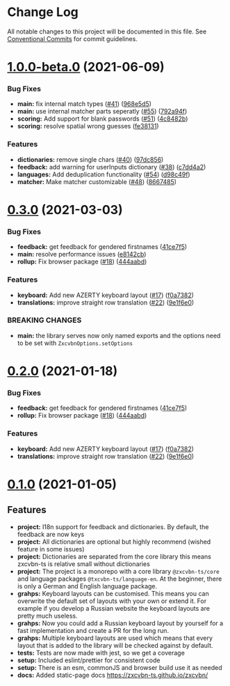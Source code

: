 # Change Log

All notable changes to this project will be documented in this file.
See [Conventional Commits](https://conventionalcommits.org) for commit guidelines.

# [1.0.0-beta.0](https://github.com/zxcvbn-ts/zxcvbn/compare/@zxcvbn-ts/core@0.3.0...@zxcvbn-ts/core@1.0.0-beta.0) (2021-06-09)


### Bug Fixes

* **main:** fix internal match types ([#41](https://github.com/zxcvbn-ts/zxcvbn/issues/41)) ([968e5d5](https://github.com/zxcvbn-ts/zxcvbn/commit/968e5d5b3ce48a7dd09a4c66fcbc2543be785e5b))
* **main:** use internal matcher parts seperatly ([#55](https://github.com/zxcvbn-ts/zxcvbn/issues/55)) ([792a94f](https://github.com/zxcvbn-ts/zxcvbn/commit/792a94f99623bd528a3b2a65035c049c4d2d4c40))
* **scoring:** Add support for blank passwords ([#51](https://github.com/zxcvbn-ts/zxcvbn/issues/51)) ([4c8482b](https://github.com/zxcvbn-ts/zxcvbn/commit/4c8482bfbc329baf1eeb67611b4a7f7624fc55cd))
* **scoring:** resolve spatial wrong guesses ([fe38131](https://github.com/zxcvbn-ts/zxcvbn/commit/fe381314cd61d3b0aeb9b42e496f5c02ba28acb1))


### Features

* **dictionaries:** remove single chars ([#40](https://github.com/zxcvbn-ts/zxcvbn/issues/40)) ([97dc856](https://github.com/zxcvbn-ts/zxcvbn/commit/97dc8562a4176f34c10fbb1cefce8d55cfbae25a))
* **feedback:** add warning for userInputs dictionary ([#38](https://github.com/zxcvbn-ts/zxcvbn/issues/38)) ([c7dd4a2](https://github.com/zxcvbn-ts/zxcvbn/commit/c7dd4a27cdd787b91b0234d88fbf3340738e9027))
* **languages:** Add deduplication functionality ([#54](https://github.com/zxcvbn-ts/zxcvbn/issues/54)) ([d98c49f](https://github.com/zxcvbn-ts/zxcvbn/commit/d98c49f11f05109f16ac4d5fbdd8cb1c0805eb1d))
* **matcher:** Make matcher customizable  ([#48](https://github.com/zxcvbn-ts/zxcvbn/issues/48)) ([8667485](https://github.com/zxcvbn-ts/zxcvbn/commit/866748556b576d15266725e44d6c99d38165cc95))





# [0.3.0](https://github.com/zxcvbn-ts/zxcvbn/compare/@zxcvbn-ts/core@0.1.0...@zxcvbn-ts/core@0.3.0) (2021-03-03)


### Bug Fixes

* **feedback:** get feedback for gendered firstnames ([41ce7f5](https://github.com/zxcvbn-ts/zxcvbn/commit/41ce7f500220f77b81382a6185d4f3801579c737))
* **main:** resolve performance issues ([e8142cb](https://github.com/zxcvbn-ts/zxcvbn/commit/e8142cb6b1bb242aa433325e6a560b600aa10100))
* **rollup:** Fix browser package ([#18](https://github.com/zxcvbn-ts/zxcvbn/issues/18)) ([444aabd](https://github.com/zxcvbn-ts/zxcvbn/commit/444aabd4c37d449f600eaa4ad6d144f3c8ca5780))


### Features

* **keyboard:** Add new AZERTY keyboard layout ([#17](https://github.com/zxcvbn-ts/zxcvbn/issues/17)) ([f0a7382](https://github.com/zxcvbn-ts/zxcvbn/commit/f0a7382e9b4a140b97967c3c546f2217d64a5e14))
* **translations:** improve straight row translation ([#22](https://github.com/zxcvbn-ts/zxcvbn/issues/22)) ([9e1f6e0](https://github.com/zxcvbn-ts/zxcvbn/commit/9e1f6e073f2baf5fb72a9eb507a7f0ad59dd32e9))


### BREAKING CHANGES

* **main:** the library serves now only named exports and the options need to be set with `ZxcvbnOptions.setOptions`





# [0.2.0](https://github.com/zxcvbn-ts/zxcvbn/compare/@zxcvbn-ts/core@0.1.0...@zxcvbn-ts/core@0.2.0) (2021-01-18)


### Bug Fixes

* **feedback:** get feedback for gendered firstnames ([41ce7f5](https://github.com/zxcvbn-ts/zxcvbn/commit/41ce7f500220f77b81382a6185d4f3801579c737))
* **rollup:** Fix browser package ([#18](https://github.com/zxcvbn-ts/zxcvbn/issues/18)) ([444aabd](https://github.com/zxcvbn-ts/zxcvbn/commit/444aabd4c37d449f600eaa4ad6d144f3c8ca5780))


### Features

* **keyboard:** Add new AZERTY keyboard layout ([#17](https://github.com/zxcvbn-ts/zxcvbn/issues/17)) ([f0a7382](https://github.com/zxcvbn-ts/zxcvbn/commit/f0a7382e9b4a140b97967c3c546f2217d64a5e14))
* **translations:** improve straight row translation ([#22](https://github.com/zxcvbn-ts/zxcvbn/issues/22)) ([9e1f6e0](https://github.com/zxcvbn-ts/zxcvbn/commit/9e1f6e073f2baf5fb72a9eb507a7f0ad59dd32e9))





# [0.1.0](https://github.com/dropbox/zxcvbn/compare/v4.4.2...zxcvbn-ts:@zxcvbn-ts/core@0.1.0) (2021-01-05)

## Features

* **project:** I18n support for feedback and dictionaries. By default, the feedback are now keys
* **project:** All dictionaries are optional but highly recommend (wished feature in some issues)
* **project:** Dictionaries are separated from the core library this means zxcvbn-ts is relative small without dictionaries
* **project:** The project is a monorepo with a core library `@zxcvbn-ts/core` and language packages `@txcvbn-ts/language-en`. At the beginner, there is only a German and English language package.
* **grahps:** Keyboard layouts can be customised. This means you can overwrite the default set of layouts with your own or extend it. For example if you develop a Russian website the keyboard layouts are pretty much useless.
* **grahps:** Now you could add a Russian keyboard layout by yourself for a fast implementation and create a PR for the long run.
* **grahps:** Multiple keyboard layouts are used which means that every layout that is added to the library will be checked against by default.
* **tests:** Tests are now made with jest, so we get a coverage
* **setup:** Included eslint/prettier for consistent code
* **setup:** There is an esm, commonJS and browser build use it as needed
* **docs:** Added static-page docs https://zxcvbn-ts.github.io/zxcvbn/
